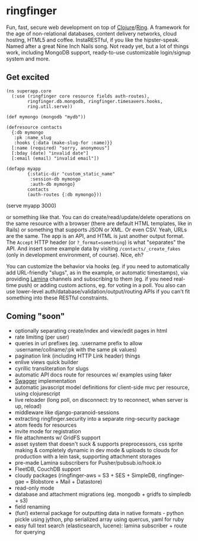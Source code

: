 # ringfinger #
Fun, fast, secure web development on top of [Clojure](http://clojure.org)/[Ring](https://github.com/mmcgrana/ring).
A framework for the age of non-relational databases, content delivery networks, cloud hosting, HTML5 and coffee.
InstaRESTful, if you like the hipster-speak. Named after a great Nine Inch Nails song.
Not ready yet, but a lot of things work, including MongoDB support, ready-to-use customizable login/signup system and more.

## Get excited ##

    (ns superapp.core
      (:use (ringfinger core resource fields auth-routes),
            ringfinger.db.mongodb, ringfinger.timesavers.hooks,
            ring.util.serve))
    
    (def mymongo (mongodb "mydb"))
    
    (defresource contacts
      {:db mymongo
       :pk :name_slug
       :hooks {:data (make-slug-for :name)}}
      [:name (required) "sorry, anonymous"]
      [:bday (date) "invalid date"]
      [:email (email) "invalid email"])
    
    (defapp myapp
            {:static-dir "custom_static_name"
             :session-db mymongo
             :auth-db mymongo}
            contacts
            (auth-routes {:db mymongo}))
    
   (serve myapp 3000)

or something like that. You can do create/read/update/delete operations on the same resource with a browser
(there are default HTML templates, like in Rails) or something that supports JSON or XML. Or even CSV.
Yeah, URLs are the same. The app is an API, and HTML is just another output format.
The `Accept` HTTP header (or `?_format=something`) is what "separates" the API.
And insert some example data by visiting `/contacts/_create_fakes` (only in development environment, of course). Nice, eh?

You can customize the behavior via hooks (eg. if you need to automatically add URL-friendly "slugs", as in the example, or automatic timestamps),
via providing [Lamina](https://github.com/ztellman/lamina) channels and subscribing to them (eg. if you need real-time push)
or adding custom actions, eg. for voting in a poll.
You also can use lower-level auth/database/validation/output/routing APIs if you can't fit something into these RESTful constraints.

## Coming "soon" ##

- optionally separating create/index and view/edit pages in html
- rate limiting (per user)
- queries in url prefixes (eg. :username prefix to allow :username/collname/:pk with the same pk values)
- pagination link (including HTTP Link header) things
- enlive views quick builder
- cyrillic transliteration for slugs
- automatic API docs route for resources w/ examples using faker
- [Swagger](http://swagger.wordnik.com) implementation
- automatic javascript model definitions for client-side mvc per resource, using clojurescript
- live reloader (long poll, on disconnect: try to reconnect, when server is up, reload)
- middleware like django-paranoid-sessions
- extracting ringfinger.security into a separate ring-security package
- atom feeds for resources
- invite mode for registration
- file attachments w/ GridFS support
- asset system that doesn't suck & supports preprocessors, css sprite making & completely dynamic in dev mode & uploads to clouds for production with a lein task, supporting attachment storages
- pre-made Lamina subscribers for Pusher/pubsub.io/hook.io
- FleetDB, CouchDB support
- cloudy packages (ringfinger-aws = S3 + SES + SimpleDB, ringfinger-gae = Blobstore + Mail + Datastore)
- read-only mode
- database and attachment migrations (eg. mongodb + gridfs to simpledb + s3)
- field renaming
- (fun!) external package for outputting data in native formats - python pickle using jython, php serialized array using quercus, yaml for ruby
- easy full text search (elasticsearch, lucene): lamina subscriber + route for querying
